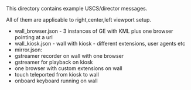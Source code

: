 This directory contains example USCS/director messages.

All of them are applicable to right,center,left viewport setup.

- wall_browser.json - 3 instances of GE with KML plus one browser
  pointing at a url
- wall_kiosk.json - wall with kiosk - different extensions, user agents
  etc
- mirror.json:
 - gstreamer recorder on wall with one browser
 - gstreamer for playback on kiosk
 - one browser with custom extensions on wall
 - touch teleported from kiosk to wall
 - onboard keyboard running on wall
